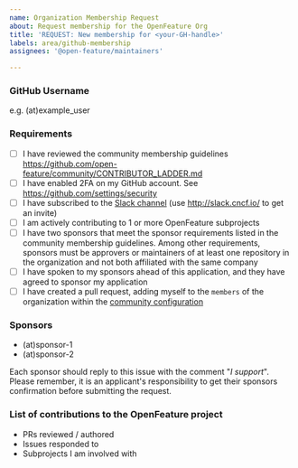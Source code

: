```yaml
---
name: Organization Membership Request
about: Request membership for the OpenFeature Org
title: 'REQUEST: New membership for <your-GH-handle>'
labels: area/github-membership
assignees: '@open-feature/maintainers'

---
```


<!-- Please remember to change the title of this issue by replacing
 <your-GH-handle> with the actual GitHub handle -->

### GitHub Username

e.g. (at)example_user

### Requirements

- [ ] I have reviewed the community membership guidelines https://github.com/open-feature/community/CONTRIBUTOR_LADDER.md
- [ ] I have enabled 2FA on my GitHub account. See https://github.com/settings/security
- [ ] I have subscribed to the [Slack channel](https://cloud-native.slack.com/archives/C0344AANLA1) (use http://slack.cncf.io/ to get an invite)
- [ ] I am actively contributing to 1 or more OpenFeature subprojects
- [ ] I have two sponsors that meet the sponsor requirements listed in the community membership guidelines. Among other requirements, sponsors must be approvers or maintainers of at least one repository in the organization and not both affiliated with the same company
- [ ] I have spoken to my sponsors ahead of this application, and they have agreed to sponsor my application
- [ ] I have created a pull request, adding myself to the `members` of the organization within the [community configuration](https://github.com/open-feature/community/config/openFeature/org.yaml)

### Sponsors

<!-- Replace (at) with the `@` sign -->

- (at)sponsor-1
- (at)sponsor-2

Each sponsor should reply to this issue with the comment "*I support*".
Please remember, it is an applicant's responsibility to get their sponsors confirmation before submitting the request.

### List of contributions to the OpenFeature project

- PRs reviewed / authored
- Issues responded to
- Subprojects I am involved with
